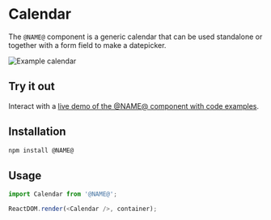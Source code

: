 # Calendar

The `@NAME@` component is a generic calendar that can be used standalone or together with a form field to make a datepicker.

![Example calendar](https://bytebucket.org/atlassian/atlaskit/raw/@BITBUCKET_COMMIT@/packages/calendar/docs/calendar.gif)

## Try it out

Interact with a [live demo of the @NAME@ component with code examples](https://aui-cdn.atlassian.com/atlaskit/stories/@NAME@/@VERSION@/).

## Installation

```sh
npm install @NAME@
```

## Usage

```js
import Calendar from '@NAME@';

ReactDOM.render(<Calendar />, container);
```
